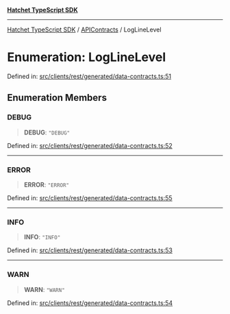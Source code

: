 [**Hatchet TypeScript SDK**](../../../../README.md)

***

[Hatchet TypeScript SDK](../../../../README.md) / [APIContracts](../README.md) / LogLineLevel

# Enumeration: LogLineLevel

Defined in: [src/clients/rest/generated/data-contracts.ts:51](https://github.com/hatchet-dev/hatchet/blob/0288a24f2e9f14787135b399bd47182f4d1260d9/sdks/typescript/src/clients/rest/generated/data-contracts.ts#L51)

## Enumeration Members

### DEBUG

> **DEBUG**: `"DEBUG"`

Defined in: [src/clients/rest/generated/data-contracts.ts:52](https://github.com/hatchet-dev/hatchet/blob/0288a24f2e9f14787135b399bd47182f4d1260d9/sdks/typescript/src/clients/rest/generated/data-contracts.ts#L52)

***

### ERROR

> **ERROR**: `"ERROR"`

Defined in: [src/clients/rest/generated/data-contracts.ts:55](https://github.com/hatchet-dev/hatchet/blob/0288a24f2e9f14787135b399bd47182f4d1260d9/sdks/typescript/src/clients/rest/generated/data-contracts.ts#L55)

***

### INFO

> **INFO**: `"INFO"`

Defined in: [src/clients/rest/generated/data-contracts.ts:53](https://github.com/hatchet-dev/hatchet/blob/0288a24f2e9f14787135b399bd47182f4d1260d9/sdks/typescript/src/clients/rest/generated/data-contracts.ts#L53)

***

### WARN

> **WARN**: `"WARN"`

Defined in: [src/clients/rest/generated/data-contracts.ts:54](https://github.com/hatchet-dev/hatchet/blob/0288a24f2e9f14787135b399bd47182f4d1260d9/sdks/typescript/src/clients/rest/generated/data-contracts.ts#L54)
